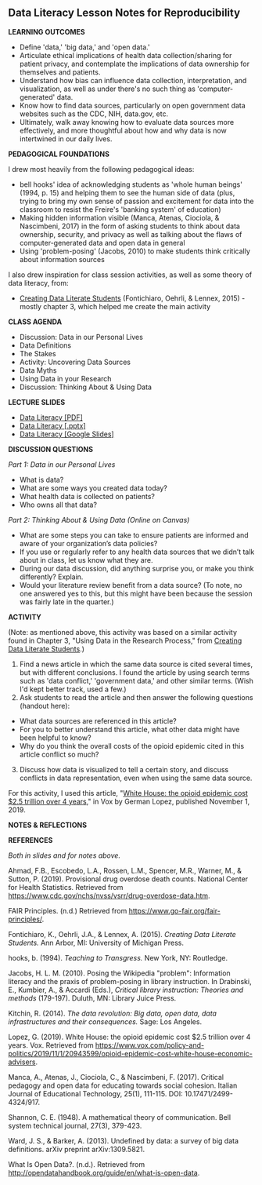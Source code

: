 ## Data Literacy Lesson Notes for Reproducibility

**LEARNING OUTCOMES**
- Define 'data,' 'big data,' and 'open data.'
- Articulate ethical implications of health data collection/sharing for patient privacy, and contemplate the implications of data ownership for themselves and patients.
- Understand how bias can influence data collection, interpretation, and visualization, as well as under there's no such thing as 'computer-generated' data.
- Know how to find data sources, particularly on open government data websites such as the CDC, NIH, data.gov, etc.
- Ultimately, walk away knowing how to evaluate data sources more effectively, and more thoughtful about how and why data is now intertwined in our daily lives. 
     
**PEDAGOGICAL FOUNDATIONS**

I drew most heavily from the following pedagogical ideas:
- bell hooks' idea of acknowledging students as 'whole human beings' (1994, p. 15) and helping them to see the human side of data (plus, trying to bring my own sense of passion and excitement for data into the classroom to resist the Freire's 'banking system' of education)
- Making hidden information visible (Manca, Atenas, Ciociola, & Nascimbeni, 2017) in the form of asking students to think about data ownership, security, and privacy as well as talking about the flaws of computer-generated data and open data in general
- Using 'problem-posing' (Jacobs, 2010) to make students think critically about information sources

I also drew inspiration for class session activities, as well as some theory of data literacy, from:
- [Creating Data Literate Students](http://datalit.sites.uofmhosting.net/books/book/#toc) (Fontichiaro, Oehrli, & Lennex, 2015) - mostly chapter 3, which helped me create the main activity

**CLASS AGENDA**
- Discussion: Data in our Personal Lives
- Data Definitions
- The Stakes
- Activity: Uncovering Data Sources
- Data Myths
- Using Data in your Research
- Discussion: Thinking About & Using Data

**LECTURE SLIDES**
- [Data Literacy [PDF]](https://github.com/kthrog/DFW-TA/blob/master/classSession/DataLiteracy-Slides-AHE330.pdf)
- [Data Literacy [.pptx]](https://github.com/kthrog/DFW-TA/blob/master/classSession/DataLiteracy-Slides-AHE330.pptx)
- [Data Literacy [Google Slides]](https://docs.google.com/presentation/d/122rK54HydJYcqo2v7lHLCozPsPQoNiJo6FEYVZ60pLU/edit#slide=id.g70b27e9a39_0_26)

**DISCUSSION QUESTIONS**

*Part 1: Data in our Personal Lives*
- What is data?
- What are some ways you created data today?
- What health data is collected on patients?
- Who owns all that data?

*Part 2: Thinking About & Using Data (Online on Canvas)*

- What are some steps you can take to ensure patients are informed and aware of your organization’s data policies?
- If you use or regularly refer to any health data sources that we didn’t talk about in class, let us know what they are.
- During our data discussion, did anything surprise you, or make you think differently? Explain.
- Would your literature review benefit from a data source? (To note, no one answered yes to this, but this might have been because the session was fairly late in the quarter.)

**ACTIVITY**

(Note: as mentioned above, this activity was based on a similar activity found in Chapter 3, "Using Data in the Research Process," from [Creating Data Literate Students](http://datalit.sites.uofmhosting.net/books/book/#toc).)

1. Find a news article in which the same data source is cited several times, but with different conclusions. I found the article by using search terms such as 'data conflict,' 'government data,' and other similar terms. (Wish I'd kept better track, used a few.)
2. Ask students to read the article and then answer the following questions (handout here):
- What data sources are referenced in this article? 
- For you to better understand this article, what other data might have been helpful to know?
- Why do you think the overall costs of the opioid epidemic cited in this article conflict so much?
3. Discuss how data is visualized to tell a certain story, and discuss conflicts in data representation, even when using the same data source.

For this activity, I used this article, "[White House: the opioid epidemic cost $2.5 trillion over 4 years](https://www.vox.com/policy-and-politics/2019/11/1/20943599/opioid-epidemic-cost-white-house-economic-advisers)," in Vox by German Lopez, published November 1, 2019.

**NOTES & REFLECTIONS**



**REFERENCES**

*Both in slides and for notes above.*

Ahmad, F.B., Escobedo, L.A., Rossen, L.M., Spencer, M.R., Warner, M., & Sutton, P. (2019). 
Provisional drug overdose death counts. National Center for Health Statistics. Retrieved from https://www.cdc.gov/nchs/nvss/vsrr/drug-overdose-data.htm. 

FAIR Principles. (n.d.) Retrieved from https://www.go-fair.org/fair-principles/. 

Fontichiaro, K., Oehrli, J.A., & Lennex, A. (2015). *Creating Data Literate Students.* Ann Arbor, MI: University of Michigan Press.

hooks, b. (1994). *Teaching to Transgress.* New York, NY: Routledge.

Jacobs, H. L. M. (2010). Posing the Wikipedia "problem": Information literacy and the praxis of problem-posing in library instruction. In Drabinski, E., Kumbier, A., & Accardi (Eds.), *Critical library instruction: Theories and methods* (179-197). Duluth, MN: Library Juice Press.

Kitchin, R. (2014). *The data revolution: Big data, open data, data infrastructures and their consequences.* Sage: Los Angeles.

Lopez, G. (2019). White House: the opioid epidemic cost $2.5 trillion over 4 years. Vox. Retrieved from https://www.vox.com/policy-and-politics/2019/11/1/20943599/opioid-epidemic-cost-white-house-economic-advisers. 

Manca, A., Atenas, J., Ciociola, C., & Nascimbeni, F. (2017). Critical pedagogy and open data for educating towards social cohesion. Italian Journal of Educational Technology, 25(1), 111-115. DOI: 10.17471/2499-4324/917.

Shannon, C. E. (1948). A mathematical theory of communication. Bell system technical journal, 27(3), 379-423.

Ward, J. S., & Barker, A. (2013). Undefined by data: a survey of big data definitions. arXiv preprint arXiv:1309.5821.

What Is Open Data?. (n.d.). Retrieved from http://opendatahandbook.org/guide/en/what-is-open-data. 













